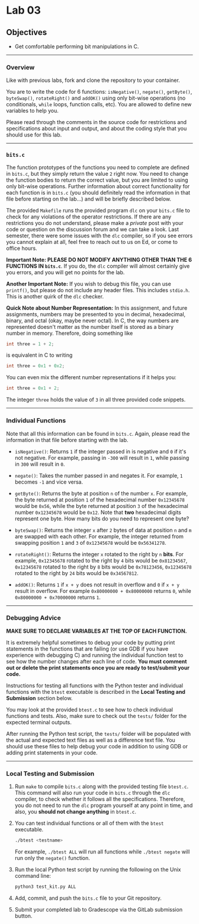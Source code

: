 # Lab 03

## Objectives

- Get comfortable performing bit manipulations in C.

---

### Overview

Like with previous labs, fork and clone the repository to your container.

You are to write the code for 6 functions: `isNegative()`, `negate()`,
`getByte()`, `byteSwap()`, `rotateRight()` and `addOK()` using only bit-wise
operations (no conditionals, `while` loops, function calls, etc). You are
allowed to define new variables to help you.

Please read through the comments in the source code for restrictions and
specifications about input and output, and about the coding style that you
should use for this lab.

---

### `bits.c`

The function prototypes of the functions you need to complete are defined in
`bits.c`, but they simply return the value `2` right now. You need to change the
function bodies to return the correct value, but you are limited to using only
bit-wise operations. Further information about correct functionality for each
function is in `bits.c` (you should definitely read the information in that file
before starting on the lab...) and will be briefly described below.

The provided `Makefile` runs the provided program `dlc` on your `bits.c` file to
check for any violations of the operator restrictions. If there are any
restrictions you do not understand, please make a *private* post with your code
or question on the discussion forum and we can take a look. Last semester, there
were some issues with the `dlc` compiler, so if you see errors you cannot
explain at all, feel free to reach out to us on Ed, or come to office hours.

**Important Note: PLEASE DO NOT MODIFY ANYTHING OTHER THAN THE 6 FUNCTIONS IN
`bits.c`**. If you do, the `dlc` compiler will almost certainly give you errors,
and you will get no points for the lab.

**Another Important Note:** If you wish to debug this file, you can use
`printf()`, but please do not include any header files. This includes `stdio.h`.
This is another quirk of the `dlc` checker.

**Quick Note about Number Representation:** In this assignment, and future
assignments, numbers may be presented to you in decimal, hexadecimal, binary,
and octal (okay, maybe never octal). In C, the way numbers are represented
doesn't matter as the number itself is stored as a binary number in memory.
Therefore, doing something like 

```c
int three = 1 + 2;
```

is equivalent in C to writing

```c
int three = 0x1 + 0x2;
```

You can even mix the different number representations if it helps you:

```c
int three = 0x1 + 2;
```

The integer `three` holds the value of `3` in all three provided code snippets.

---

### Individual Functions

Note that all this information can be found in `bits.c`. Again, please read the
information in that file before starting with the lab.

* `isNegative()`: Returns `1` if the integer passed in is negative and `0` if
  it's not negative. For example, passing in `-300` will result in `1`, while
  passing in `300` will result in `0`.

* `negate()`: Takes the number passed in and negates it. For example, `1`
  becomes `-1` and vice versa.

* `getByte()`: Returns the byte at position `n` of the number `x`. For example,
  the byte returned at position `1` of the hexadecimal number `0x12345678` would
  be `0x56`, while the byte returned at position `3` of the hexadecimal number
  `0x12345678` would be `0x12`. Note that **two** hexadecimal digits represent
  one byte. How many bits do you need to represent one byte?

* `byteSwap()`: Returns the integer `x` after `2` bytes of data at position `n`
  and `m` are swapped with each other. For example, the integer returned from
  swapping position `1` and `3` of `0x12345678` would be `0x56341278`.

* `rotateRight()`: Returns the integer `x` rotated to the right by `n` **bits**.
  For example, `0x12345678` rotated to the right by `4` bits would be
  `0x81234567`, `0x12345678` rotated to the right by `8` bits would be
  `0x78123456`, `0x12345678` rotated to the right by `24` bits would be
  `0x34567812`.

* `addOK()`: Returns `1` if `x + y` does not result in overflow and `0` if `x +
  y` result in overflow. For example `0x80000000 + 0x80000000` returns `0`,
  while `0x80000000 + 0x70000000` returns `1`.

---

### Debugging Advice

**MAKE SURE TO DECLARE VARIABLES AT THE TOP OF EACH FUNCTION.**

It is extremely helpful sometimes to debug your code by putting print statements
in the functions that are failing (or use GDB if you have experience with
debugging C) and running the individual function test to see how the number
changes after each line of code. **You must comment out or delete the print
statements once you are ready to test/submit your code.**

Instructions for testing all functions with the Python tester and individual
functions with the `btest` executable is described in the **Local Testing and
Submission** section below.

You may look at the provided `btest.c` to see how to check individual functions
and tests. Also, make sure to check out the `tests/` folder for the expected
terminal outputs.

After running the Python test script, the `tests/` folder will be populated with
the actual and expected text files as well as a difference text file. You should
use these files to help debug your code in addition to using GDB or adding print
statements in your code.

---

### Local Testing and Submission

1. Run `make` to compile `bits.c` along with the provided testing file
   `btest.c`. This command will also run your code in `bits.c` through the `dlc`
   compiler, to check whether it follows all the specifications. Therefore, you
   do not need to run the `dlc` program yourself at any point in time, and also,
     you **should not change anything** in `btest.c`.

2. You can test individual functions or all of them with the `btest` executable.
   ```bash
   ./btest <testname>
   ```
   For example, `./btest ALL` will run all functions while `./btest negate` will
   run only the `negate()` function.

3. Run the local Python test script by running the following on the Unix command
   line:
    ```bash
    python3 test_kit.py ALL
    ```

4. Add, commit, and push the `bits.c` file to your Git repository.

5. Submit your completed lab to Gradescope via the GitLab submission button.
